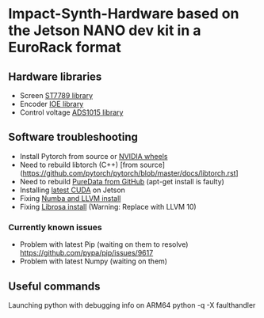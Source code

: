 # Impact-Synth-Hardware based on the Jetson NANO dev kit in a EuroRack format

## Hardware libraries

* Screen [ST7789 library](https://github.com/pimoroni/st7789-python)
* Encoder [IOE library](https://github.com/pimoroni/ioe-python)
* Control voltage [ADS1015 library](https://github.com/pimoroni/ads1015-python)


## Software troubleshooting

* Install Pytorch from source or [NVIDIA wheels](https://forums.developer.nvidia.com/t/pytorch-for-jetson-version-1-8-0-now-available/72048)
* Need to rebuild libtorch (C++) [from source](https://github.com/pytorch/pytorch/blob/master/docs/libtorch.rst]
* Need to rebuild [PureData from GitHub](https://github.com/pure-data/pure-data) (apt-get install is faulty)
* Installing [latest CUDA](https://www.seeedstudio.com/blog/2020/07/29/install-cuda-11-on-jetson-nano-and-xavier-nx/) on Jetson
* Fixing [Numba and LLVM install](https://github.com/jefflgaol/Install-Packages-Jetson-ARM-Family/issues/2)
* Fixing [Librosa install](https://learninone209186366.wordpress.com/2019/07/24/how-to-install-the-librosa-library-in-jetson-nano-or-aarch64-module/) (Warning: Replace with LLVM 10)

### Currently known issues

- Problem with latest Pip (waiting on them to resolve)
https://github.com/pypa/pip/issues/9617
- Problem with latest Numpy (waiting on them)

## Useful commands

Launching python with debugging info on ARM64
python -q -X faulthandler